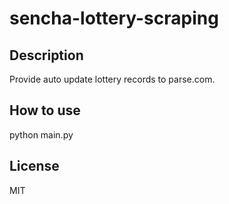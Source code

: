 # sencha-lottery-scraping

## Description

Provide auto update lottery records to parse.com.


## How to use

python main.py


## License

MIT
